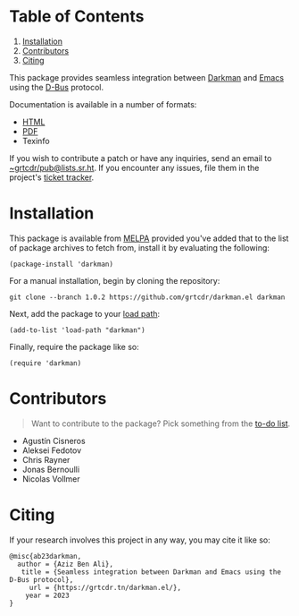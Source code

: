 
# Table of Contents

1.  [Installation](#org40261e3)
2.  [Contributors](#org8ad1ed6)
3.  [Citing](#org3862216)

This package provides seamless integration between [Darkman](https://darkman.whynothugo.nl) and [Emacs](https://gnu.org/software/emacs)
using the [D-Bus](https://www.freedesktop.org/wiki/Software/dbus/) protocol.

Documentation is available in a number of formats:

-   [HTML](https://grtcdr.tn/darkman.el/darkman.html)
-   [PDF](https://grtcdr.tn/darkman.el/darkman.pdf)
-   Texinfo

If you wish to contribute a patch or have any inquiries, send an email
to [~grtcdr/pub@lists.sr.ht](mailto:~grtcdr/pub@lists.sr.ht). If you encounter any issues, file them in
the project's [ticket tracker](https://todo.sr.ht/~grtcdr/darkman.el).


<a id="org40261e3"></a>

# Installation

This package is available from [MELPA](https://melpa.org) provided you've added that to the
list of package archives to fetch from, install it by evaluating the
following:

    (package-install 'darkman)

For a manual installation, begin by cloning the repository:

    git clone --branch 1.0.2 https://github.com/grtcdr/darkman.el darkman

Next, add the package to your [load path](https://www.gnu.org/software/emacs/manual/html_node/emacs/Lisp-Libraries.html):

    (add-to-list 'load-path "darkman")

Finally, require the package like so:

    (require 'darkman)


<a id="org8ad1ed6"></a>

# Contributors

> Want to contribute to the package? Pick something from the [to-do list](https://grtcdr.tn/darkman.el/TODO.html).

-   Agustín Cisneros
-   Aleksei Fedotov
-   Chris Rayner
-   Jonas Bernoulli
-   Nicolas Vollmer


<a id="org3862216"></a>

# Citing

If your research involves this project in any way, you may cite it
like so:

    @misc{ab23darkman,
      author = {Aziz Ben Ali},
       title = {Seamless integration between Darkman and Emacs using the D-Bus protocol},
         url = {https://grtcdr.tn/darkman.el/},
        year = 2023
    }

